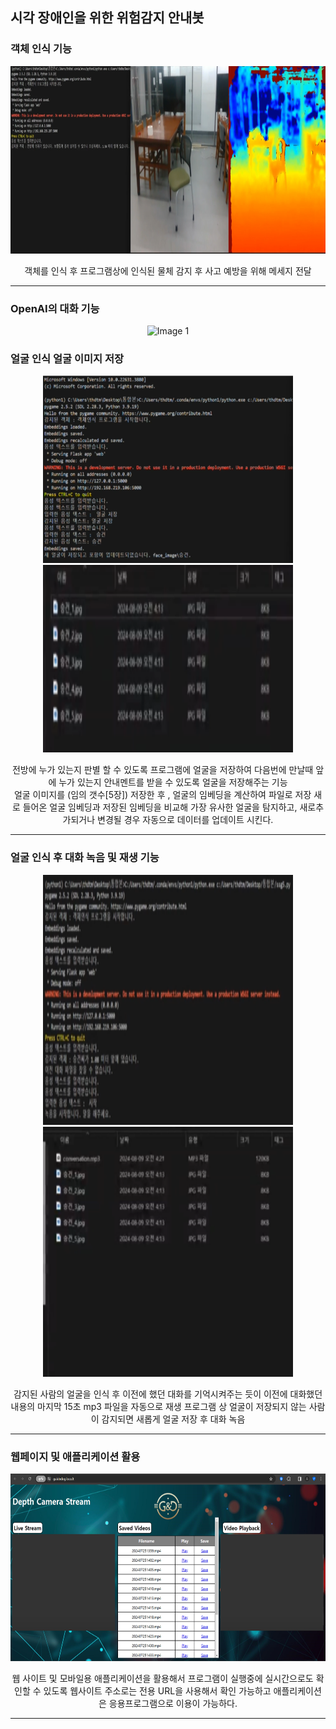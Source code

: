<h2> 시각 장애인을 위한 위험감지 안내봇 </h2>

<h3>객체 인식 기능</h3>


<div align=center>
<p align="center">
  <img src="./Program Play image/객체인식 이미지.png" alt="Image 1" width="1000" height="300">
</p>
  객체를 인식 후 프로그램상에 인식된 물체 감지 후 사고 예방을 위해 메세지 전달  <br>
</div>  <hr>

<h3> OpenAI의 대화 기능 </h3>

<div align=center>
  <p align="center">
  <img src="./Program Play image/대화 기능.png" alt="Image 1" width="1000" height="300">
</p>
</div>

<h3> 얼굴 인식 얼굴 이미지 저장 </h3>

<div align=center>
<p align="center">
  <img src="./Program Play image/얼굴저장 기능.png" alt="Image 1" width="400" height="300">
  <img src="./Program Play image/얼굴저장 기능 (2).png" alt="Image 1" width="400" height="300">
</p>
전방에 누가 있는지 판별 할 수 있도록 프로그램에 얼굴을 저장하여 다음번에 만날때 앞에 누가 있는지 안내멘트를 받을 수 있도록 얼굴을 저장해주는 기능 <br>
얼굴 이미지를 (임의 갯수[5장]) 저장한 후 , 얼굴의 임베딩을 계산하여 파일로 저장 새로 들어온 얼굴 임베딩과 저장된 임베딩을 비교해 가장 유사한 얼굴을 탐지하고, 새로추가되거나 변경될 경우 자동으로 데이터를 업데이트 시킨다.
</div>  <hr>

<h3> 얼굴 인식 후 대화 녹음 및 재생 기능 </h3>

<div align=center>
<p align="center">
  <img src="./Program Play image/얼굴 인식 후 대화 녹음 및 재생 (1).png" alt="Image 1" width="400" height="400">
  <img src="./Program Play image/얼굴 인식 후 대화 녹음 및 재생 (2).png" alt="Image 1" width="400" height="400">
</p>
감지된 사람의 얼굴을 인식 후 이전에 했던 대화를 기억시켜주는 듯이 이전에 대화했던 내용의 마지막 15초 mp3 파일을 자동으로 재생
프로그램 상 얼굴이 저장되지 않는 사람이 감지되면 새롭게 얼굴 저장 후 대화 녹음
</div>  <hr>

<h3> 웹페이지 및 애플리케이션 활용 </h3>

<div align=center>
  <p> 
    <img src="./Program Play image/웹 및 앱.jpg" alt="Image 1" width="1000" height="300"> 
  </p>
웹 사이트 및 모바일용 애플리케이션을 활용해서 프로그램이 실행중에 실시간으로도 확인할 수 있도록 웹사이트 주소로는 전용 URL을 사용해서 확인 가능하고 애플리케이션은 응용프로그램으로 이용이 가능하다.
</div>  <hr>
